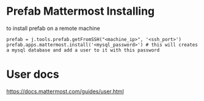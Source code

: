 # Prefab Mattermost Installing
to install prefab on a remote machine 
```
prefab = j.tools.prefab.getFromSSH("<machine_ip>", '<ssh_port>')
prefab.apps.mattermost.install('<mysql_password>') # this will creates a mysql database and add a user to it with this password 
```

# User docs 
https://docs.mattermost.com/guides/user.html


